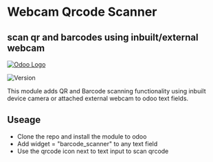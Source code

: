 # Webcam Qrcode Scanner

## scan qr and barcodes using inbuilt/external webcam

[![Odoo Logo](https://project-management.com/wp-content/uploads/2014/08/odoo-logo1.png)](https://www.odoo.com/)

![Version](https://img.shields.io/badge/build_with_Odoo-13.0-blue)

This module adds QR and Barcode scanning functionality using inbuilt device camera or attached external webcam to odoo text fields.

## Useage

- Clone the repo and install the module to odoo
- Add widget = "barcode_scanner" to any text field
- Use the qrcode icon next to text input to scan qrcode
